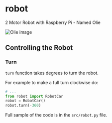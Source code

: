 # robot
2 Motor Robot with Raspberry Pi - Named Olie


![Olie image](img/robot-front.JPG)

## Controlling the Robot

### Turn

`turn` function takes degrees to turn the robot.

For example to make a full turn clockwise do:

```python
# ...
from robot import RobotCar
robot = RobotCar()
robot.turn(-360)
```

Full sample of the code is in the `src/robot.py` file.
